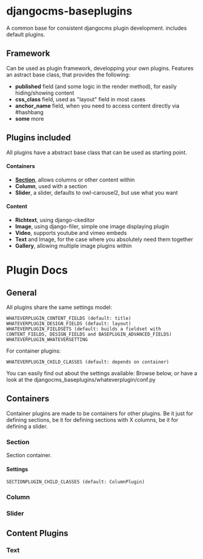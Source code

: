 # djangocms-baseplugins
A common base for consistent djangocms plugin development. includes default plugins.

## Framework
Can be used as plugin framework, developping your own plugins. Features an astract base class, that provides the following:
- **published** field (and some logic in the render method), for easily hiding/showing content
- **css_class** field, used as "layout" field in most cases
- **anchor_name** field, when you need to access content directly via #hashbang
- **some** more

## Plugins included
All plugins have a abstract base class that can be used as starting point.

#### Containers
- **[Section](#section)**, allows columns or other content within
- **Column**, used with a section
- **Slider**, a slider, defaults to owl-carousel2, but use what you want

#### Content
- **Richtext**, using django-ckeditor
- **Image**, using django-filer, simple one image displaying plugin
- **Video**, supports youtube and vimeo embeds
- **Text** and Image, for the case where you absolutely need them together
- **Gallery**, allowing multiple image plugins within


# Plugin Docs


## General

All plugins share the same settings model:

    WHATEVERPLUGIN_CONTENT_FIELDS (default: title)
    WHATEVERPLUGIN_DESIGN_FIELDS (default: layout)
    WHATEVERPLUGIN_FIELDSETS (default: builds a fieldset with CONTENT_FIELDS, DESIGN_FIELDS and BASEPLUGIN_ADVANCED_FIELDS)
    WHATEVERPLUGIN_WHATEVERSETTING

For container plugins:

    WHATEVERPLUGIN_CHILD_CLASSES (default: depends on container)

You can easily find out about the settings available: Browse below, or have a look at the djangocms_baseplugins/whateverplugin/conf.py


## Containers

Container plugins are made to be containers for other plugins. Be it just for defining sections, be it for defining
sections with X columns, be it for defining a slider.


### Section

Section container.

#### Settings

    SECTIONPLUGIN_CHILD_CLASSES (default: ColumnPlugin)


### Column

### Slider

## Content Plugins

### Text